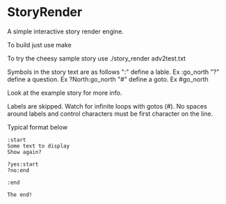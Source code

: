 # StoryRender
A simple interactive story render engine.

To build just use make 

To try the cheesy sample story use ./story_render adv2test.txt

Symbols in the story text are as follows
	":" define a lable. Ex :go_north
	"?" define a question. Ex ?North:go_north
	"#" define a goto. Ex #go_north

Look at the example story for more info.

Labels are skipped. Watch for infinite loops with gotos (#). No spaces around labels and control characters must be first character on the line.

Typical format below

	:start
	Some text to display
	Show again?

	?yes:start
	?no:end

	:end

	The end!

